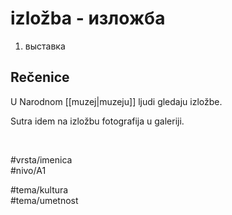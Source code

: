 # izložba - изложба

1. выставка

## Rečenice

U Narodnom [[muzej|muzeju]] ljudi gledaju izložbe.

Sutra idem na izložbu fotografija u galeriji.

<br>

#vrsta/imenica  
#nivo/A1  

#tema/kultura  
#tema/umetnost
